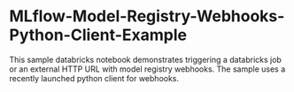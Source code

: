 # MLflow-Model-Registry-Webhooks-Python-Client-Example

This sample databricks notebook demonstrates triggering a databricks job or an external HTTP URL with model registry webhooks. The sample uses a recently launched python client for webhooks.
